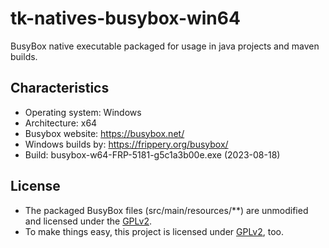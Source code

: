 # tk-natives-busybox-win64 #
BusyBox native executable packaged for usage in java projects and maven builds.

## Characteristics ##
* Operating system: Windows
* Architecture: x64
* Busybox website: https://busybox.net/
* Windows builds by: https://frippery.org/busybox/
* Build: busybox-w64-FRP-5181-g5c1a3b00e.exe (2023-08-18)

## License
* The packaged BusyBox files (src/main/resources/**) are unmodified and licensed under the [GPLv2](http://www.gnu.org/licenses/old-licenses/gpl-2.0.html).
* To make things easy, this project is licensed under [GPLv2](http://www.gnu.org/licenses/old-licenses/gpl-2.0.html), too.
